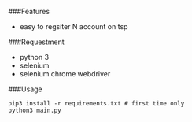 ###Features

- easy to regsiter N account on tsp

###Requestment
- python 3
- selenium
- selenium chrome webdriver

###Usage
```
pip3 install -r requirements.txt # first time only
python3 main.py
```

